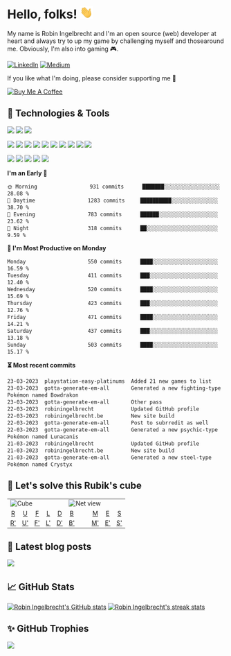 # Hello, folks! <img src="https://raw.githubusercontent.com/robiningelbrecht/robiningelbrecht/master/wave.gif" width="30">
 
My name is Robin Ingelbrecht and I'm an open source (web) developer at heart and always try to up my game by challenging myself and thosearound me.
Obviously, I'm also into gaming 🎮.

[![LinkedIn](https://img.shields.io/badge/LinkedIn-0D61B8?style=flat&logo=linkedin&logoColor=white&color=0D61B8)](https://linkedin.com/in/robin-ingelbrecht) 
[![Medium](https://img.shields.io/badge/Medium-2bbc8a?style=flat&logo=medium&logoColor=white&color=2bbc8a)](https://ingelbrechtrobin.medium.com/) 

If you like what I'm doing, please consider supporting me 🙏

<a href="https://www.buymeacoffee.com/ingelbrecht" target="_blank"><img src="https://cdn.buymeacoffee.com/buttons/v2/default-yellow.png" alt="Buy Me A Coffee" style="height: 40px !important;" ></a>

## :wrench: Technologies & Tools
![](https://img.shields.io/badge/OS-Linux-informational?style=flat&logo=linux&logoColor=white&color=2bbc8a)
![](https://img.shields.io/badge/OS-Macos-informational?style=flat&logo=macos&logoColor=white&color=2bbc8a)
![](https://img.shields.io/badge/Editor-phpstorm-informational?style=flat&logo=phpstorm&logoColor=white&color=2bbc8a)

![](https://img.shields.io/badge/Code-Php-informational?style=flat&logo=php&logoColor=white&color=2bbc8a)
![](https://img.shields.io/badge/Framework-Symfony-informational?style=flat&logo=symfony&logoColor=white&color=2bbc8a)
![](https://img.shields.io/badge/Framework-Drupal-informational?style=flat&logo=drupal&logoColor=white&color=2bbc8a)
![](https://img.shields.io/badge/Framework-Laravel-informational?style=flat&logo=laravel&logoColor=white&color=2bbc8a)
![](https://img.shields.io/badge/Code-Python-informational?style=flat&logo=python&logoColor=white&color=2bbc8a)
![](https://img.shields.io/badge/Code-JavaScript-informational?style=flat&logo=javascript&logoColor=white&color=2bbc8a)
![](https://img.shields.io/badge/Code-css3-informational?style=flat&logo=css3&logoColor=white&color=2bbc8a)
![](https://img.shields.io/badge/Code-html5-informational?style=flat&logo=html5&logoColor=white&color=2bbc8a)
![](https://img.shields.io/badge/Code-chart.js-informational?style=flat&logo=chartdotjs&logoColor=white&color=2bbc8a)
![](https://img.shields.io/badge/Shell-Bash-informational?style=flat&logo=gnu-bash&logoColor=white&color=2bbc8a)

![](https://img.shields.io/badge/Tools-MySQL-informational?style=flat&logo=mysql&logoColor=white&color=2bbc8a)
![](https://img.shields.io/badge/Tools-MariaDB-informational?style=flat&logo=mariadb&logoColor=white&color=2bbc8a)
![](https://img.shields.io/badge/Tools-RabbitMQ-informational?style=flat&logo=rabbitmq&logoColor=white&color=2bbc8a)
![](https://img.shields.io/badge/Devops-Docker-informational?style=flat&logo=docker&logoColor=white&color=2bbc8a)
![](https://img.shields.io/badge/GitHub-continuous%20integration-informational?style=flat&logo=github%20actions&logoColor=white&color=2bbc8a)

<!--START_SECTION:commits-per-day-time-->
**I&#039;m an Early 🐤**

```text
🌞 Morning                 931 commits      ███████░░░░░░░░░░░░░░░░░░   28.08 %
🌆 Daytime                 1283 commits     ██████████░░░░░░░░░░░░░░░   38.70 %
🌃 Evening                 783 commits      ██████░░░░░░░░░░░░░░░░░░░   23.62 %
🌙 Night                   318 commits      ██░░░░░░░░░░░░░░░░░░░░░░░   9.59 %
```
<!--END_SECTION:commits-per-day-time-->

<!--START_SECTION:commits-per-weekday-->
**📅 I&#039;m Most Productive on Monday**

```text
Monday                    550 commits      ████░░░░░░░░░░░░░░░░░░░░░   16.59 %
Tuesday                   411 commits      ███░░░░░░░░░░░░░░░░░░░░░░   12.40 %
Wednesday                 520 commits      ████░░░░░░░░░░░░░░░░░░░░░   15.69 %
Thursday                  423 commits      ███░░░░░░░░░░░░░░░░░░░░░░   12.76 %
Friday                    471 commits      ████░░░░░░░░░░░░░░░░░░░░░   14.21 %
Saturday                  437 commits      ███░░░░░░░░░░░░░░░░░░░░░░   13.18 %
Sunday                    503 commits      ████░░░░░░░░░░░░░░░░░░░░░   15.17 %
```
<!--END_SECTION:commits-per-weekday-->

<!--START_SECTION:most-recent-commits-->
**⏳ Most recent commits**
                                        
```text
23-03-2023  playstation-easy-platinums  Added 21 new games to list
23-03-2023  gotta-generate-em-all       Generated a new fighting-type Pokémon named Bowdrakon
23-03-2023  gotta-generate-em-all       Other pass
22-03-2023  robiningelbrecht            Updated GitHub profile
22-03-2023  robiningelbrecht.be         New site build
22-03-2023  gotta-generate-em-all       Post to subrredit as well
22-03-2023  gotta-generate-em-all       Generated a new psychic-type Pokémon named Lunacanis
21-03-2023  robiningelbrecht            Updated GitHub profile
21-03-2023  robiningelbrecht.be         New site build
21-03-2023  gotta-generate-em-all       Generated a new steel-type Pokémon named Crystyx
```
<!--END_SECTION:most-recent-commits-->

## :jigsaw: Let's solve this Rubik's cube

<table>
  <tr>
    <td colspan="5">
      <img src="https://puzzle-generator.robiningelbrecht.be/github-game/cube" alt="Cube" />
    </td>
    <td colspan="5">
      <img src="https://puzzle-generator.robiningelbrecht.be/github-game/cube?view=net" alt="Net view" />
    </td>
  </tr>
  <tr>
    <td align="center">
      <a href="https://puzzle-generator.robiningelbrecht.be/github-game/turn/R">R</a>
    </td>
    <td align="center">
      <a href="https://puzzle-generator.robiningelbrecht.be/github-game/turn/U">U</a>
    </td>
    <td align="center">
      <a href="https://puzzle-generator.robiningelbrecht.be/github-game/turn/F">F</a>
    </td>
    <td align="center">
      <a href="https://puzzle-generator.robiningelbrecht.be/github-game/turn/L">L</a>
    </td>
    <td align="center">
      <a href="https://puzzle-generator.robiningelbrecht.be/github-game/turn/D">D</a>
    </td>
    <td align="center">
      <a href="https://puzzle-generator.robiningelbrecht.be/github-game/turn/B">B</a>
    </td>
    <td>
       &nbsp; &nbsp;
    </td>
    <td align="center">
      <a href="https://puzzle-generator.robiningelbrecht.be/github-game/turn/M">M</a>
    </td>
    <td align="center">
      <a href="https://puzzle-generator.robiningelbrecht.be/github-game/turn/E">E</a>
    </td>
    <td align="center">
      <a href="https://puzzle-generator.robiningelbrecht.be/github-game/turn/S">S</a>
    </td>
  </tr>
  <tr>
    <td align="center">
      <a href="https://puzzle-generator.robiningelbrecht.be/github-game/turn/R&#039;">R&#039;</a>
    </td>
    <td align="center">
      <a href="https://puzzle-generator.robiningelbrecht.be/github-game/turn/U&#039;">U&#039;</a>
    </td>
    <td align="center">
      <a href="https://puzzle-generator.robiningelbrecht.be/github-game/turn/F&#039;">F&#039;</a>
    </td>
    <td align="center">
      <a href="https://puzzle-generator.robiningelbrecht.be/github-game/turn/L&#039;">L&#039;</a>
    </td>
    <td align="center">
      <a href="https://puzzle-generator.robiningelbrecht.be/github-game/turn/D&#039;">D&#039;</a>
    </td>
    <td align="center">
      <a href="https://puzzle-generator.robiningelbrecht.be/github-game/turn/B&#039;">B&#039;</a>
    </td>
     <td>
      &nbsp; &nbsp;
    </td>
    <td align="center">
      <a href="https://puzzle-generator.robiningelbrecht.be/github-game/turn/M&#039;">M&#039;</a>
    </td>
    <td align="center">
      <a href="https://puzzle-generator.robiningelbrecht.be/github-game/turn/E&#039;">E&#039;</a>
    </td>
    <td align="center">
      <a href="https://puzzle-generator.robiningelbrecht.be/github-game/turn/S&#039;">S&#039;</a>
    </td>
  </tr>
</table>

## :pencil: Latest blog posts

<a target="_blank" href="https://ingelbrechtrobin.medium.com/"><img src="https://medium-rss-github.robiningelbrecht.be/@ingelbrechtrobin/0,1,2,3/layout:two-col" /></a>

## :chart_with_upwards_trend: GitHub Stats

[![Robin Ingelbrecht's GitHub stats](https://github-readme-stats.vercel.app/api?username=robiningelbrecht&count_private=true)](https://github.com/robiningelbrecht)
[![Robin Ingelbrecht's streak stats](https://github-readme-streak-stats.herokuapp.com/?user=robiningelbrecht)](https://github.com/robiningelbrecht)

 ## :sparkles: GitHub Trophies
 
![](https://github-profile-trophy.vercel.app/?username=robiningelbrecht&theme=chalk&no-frame=false&no-bg=true&margin-w=4)
